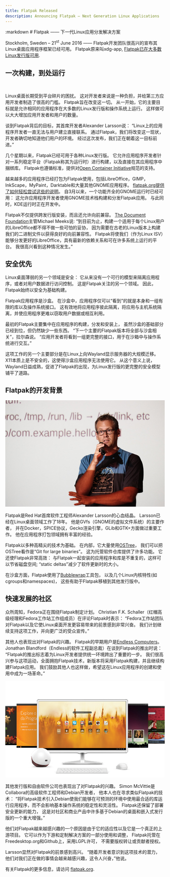```yaml
---
title: Flatpak Released
description: Announcing Flatpak – Next Generation Linux Applications
---
```

<section class=""><div class="container"><div class="row"><div class="col-lg-10 col-lg-offset-1">
:markdown
  # Flatpak —— 下一代Linux应用分发解决方案

  Stockholm, Sweden – 21<sup>st</sup> June 2016 ——
  Flatpak开发团队很高兴的宣布其Linux桌面应用程序框架已经可用。
  Flatpak原来叫xdg-app, [Flatpak已在大多数Linux发行版可用](http://flatpak.org/getting.html).

  ## 一次构建，到处运行

  <img alt="" src="/img/logo-press.svgz" class="fright">
  
  Linux桌面长期受到平台碎片的困扰。 
  这对开发者来说是一种负担，并给第三方应用开发者制造了很高的门槛。 
  Flatpak旨在改变这一切。 
  从一开始，它的主要目标就是允许相同的应用程序在大多数的Linux发行版和操作系统上运行。 
  这样做可以大大增加应用开发者和用户的数量。
  
  谈到Flatpak背后的目标，其首席开发者Alexander Larsson说：
  “Linux上的应用程序开发者一直无法与用户建立直接联系。 
  通过Flatpak，我们将改变这一现状，开发者确切地知道他们用户的环境。 
  经过这次发布，我们正在朝着这一目标前进。”
  
  几个星期以来，Flatpak已经可用于各种Linux发行版。
  它允许应用程序开发者针对一系列稳定平台（Flatpak称其为运行时）进行构建，以及直接在其应用程序中捆绑库。
  Flatpak也遵循标准，提供对[Open Container Initiative](https://www.opencontainers.org/)规范的支持。

  越来越多的应用程序已经打包为Flatpak使用，包括LibreOffice，GIMP，InkScape，MyPaint，Darktable和大量其他GNOME应用程序。
  [flatpak.org提供了如何轻松尝试这些的说明](/apps.html)。
  自3月以来，一个功能齐全的GNOME运行时已经可用：
  这允许应用程序开发者使用GNOME技术栈构建和分发Flatpak应用。
  与此同时，KDE运行时正在开发中。

  Flatpak不仅提供跨发行版安装，而且还允许向前兼容。
  [The Document Foundation](https://www.documentfoundation.org/)主管Michael Meeks说: 
  “到目前为止，构建一个适用于每个Linux用户的LibreOffice都不得不做一些可怕的妥协，
  因为需要在古老的Linux版本上构建我们的二进制文件以获得良好的向前兼容性。
  Flatpak将使我们（作为Linux ISV）能够分发更好的LibreOffice，具有最新的依赖关系和可在许多系统上运行的平台。
  我很高兴看到这种情况发生。”
  
  ## 安全优先

  Linux桌面薄弱的另一个领域是安全：
  它从来没有一个可行的模型来隔离应用程序，或者对用户数据进行访问控制。 
  这是Flatpak关注的另一个领域。 
  因此，Flatpak始终以安全为基础构建。
  
  Flatpak应用程序是沙盒。 
  在沙盒中，应用程序仅可以“看到”的就是本身和一组有限的库以及操作系统接口。 
  这有效地将应用程序彼此隔离，将应用与主机系统隔离，并使应用程序更难以窃取用户数据或相互利用。
  
  最初的Flatpak主要集中在应用程序的构建，分发和安装上，
  虽然沙盒的基础部分已经到位，但仍然缺少一些东西。 
  “下一个主要的Flatpak版本将全部与沙盒相关”，拉尔森说。 
  “应用开发者将看到一组更完整的接口，用于在沙箱中与操作系统进行交互。”
  
  这项工作的另一个主要部分是在Linux上向Wayland显示服务器的大规模迁移。 
  X11本质上是不安全的，这使得沙盒应用程序无法使用它。 
  从这个意义上说，Wayland日益成熟，促进了Flatpak的出现，为Linux发行版的更完整的安全模型铺平了道路。
  
  ## Flatpak的开发背景
  
  [![Alexander Larsson. Photo by Garrett LeSage](/img/CC-BY-SA-4.0-Garrett-LeSage-sm.jpg "Alexander Larsson. Photo by Garrett LeSage")](/img/CC-BY-SA-4.0-Garrett-LeSage.jpg)

  Flatpak是Red Hat首席软件工程师Alexander Larsson的心血结晶。 
  Larsson已经在Linux桌面领域工作了18年。 
  他是GVfs（GNOME的虚拟文件系统）的主要作者，
  并在Docker，SPICE协议，Gecko渲染引擎，GLib和GTK+方面做过重要工作。 
  他在应用程序打包领域拥有丰富的经验。
  
  Flatpak以多种高精尖的技术为基础。 
  在内部，它大量使用[OSTree](https://ostree.readthedocs.org)，
  我们可以把OSTree看作是“Git for large binaries”。 
  这为托管软件仓库提供了许多功能。 
  它还使Flatpak非常高效：
  与Flatpak一起安装的应用程序和库是不重复的，这样可以节省磁盘空间; 
  “static deltas”减少了软件更新时的大小。
  
  在沙盒方面，Flatpak使用了[Bubblewrap](https://github.com/projectatomic/bubblewrap)工具包，
  以及几个Linux内核特性(如cgroups和namespaces)，
  这些有助于Flatpak移植到其他发行版中。
  
  ## 快速发展的社区

  众所周知，Fedora正在围绕Flatpak制定计划。 
  Christian F.K. Schaller（红帽高级经理和Fedora工作站工作组成员）在评论Flatpak时表示：
  “Fedora工作站团队对Flatpak以及它使Linux桌面开发更容易带来的前景感到非常兴奋。 
  我们计划继续支持这项工作，并向更广泛的受众宣传。”

  其他人也表现出对Flatpak的兴趣。 Flatpak的早期用户是[Endless Computers](https://endlessm.com/)。 
  Jonathan Blandford（Endless的软件工程副总裁）在谈到Flatpak的推出时说：
  “Flatpak的推出标志着为Linux开发者提供统一环境跨出了重要的一步。 
  我们很高兴参与这项运动，全面拥抱Flatpak技术，新版本将采用Flatpak构建，并且继续构建Flatpak应用。
  我们鼓励其他人也这样做，希望这在Linux应用程序的创建和使用中成为一场革命。”
  
  ![Endless Computers and its App ecosystem](/img/endless-apps.png "Endless Computers and its App ecosystem")

  其他发行版和自由软件公司也表现出了对Flatpak的兴趣。 
  Simon McVittie是Collabora的高级软件工程师和Debian开发者，
  他本人也在寻求类似Flatpak的技术：
  “将Flatpak技术引入Debian使我们能够在可预测的环境中使用最合适的库运行应用程序，而不会影响基本操作系统的稳定性和灵活性。
  Flatpak还保留了部署安全更新的能力，
  这是对社区和商业产品中许多基于Debian的桌面和嵌入式发行版的一个重大增强。”
  
  他们对Flatpak越来越感兴趣的一个原因是由于它的适应性以及它是一个真正的上游项目。 
  它可以作为下游和定制解决方案的一部分使用和调整，
  Flatpak托管在Freedesktop.org和Github上，采用LGPL许可，
  不需要版权转让或贡献者授权。
  
  Larsson显然对Flatpak的前景感到高兴。 
  “随着开发者意识到这项技术的潜力，
  他们对我们正在做的事情会越来越感兴趣，这令人兴奋，”他说。
  
  有关Flatpak的更多信息，请访问 [flatpak.org](http://flatpak.org/).

</div></div></div></section>

